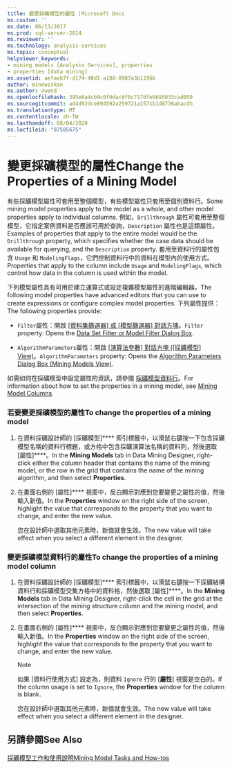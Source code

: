```yaml
---
title: 變更採礦模型的屬性 |Microsoft Docs
ms.custom: ''
ms.date: 06/13/2017
ms.prod: sql-server-2014
ms.reviewer: ''
ms.technology: analysis-services
ms.topic: conceptual
helpviewer_keywords:
- mining models [Analysis Services], properties
- properties [data mining]
ms.assetid: aefaeb7f-d174-48d1-a188-0987a3b1196b
author: minewiskan
ms.author: owend
ms.openlocfilehash: 395e6a4cb9c0f0dac0f0c717dfe0695033cad050
ms.sourcegitcommit: ad4d92dce894592a259721a1571b1d8736abacdb
ms.translationtype: MT
ms.contentlocale: zh-TW
ms.lasthandoff: 08/04/2020
ms.locfileid: "87585675"
---
```

# <a name="change-the-properties-of-a-mining-model"></a><span data-ttu-id="4bd22-102">變更採礦模型的屬性</span><span class="sxs-lookup"><span data-stu-id="4bd22-102">Change the Properties of a Mining Model</span></span>
  <span data-ttu-id="4bd22-103">有些採礦模型屬性可套用至整個模型，有些模型屬性只套用至個別資料行。</span><span class="sxs-lookup"><span data-stu-id="4bd22-103">Some mining model properties apply to the model as a whole, and other model properties apply to individual columns.</span></span> <span data-ttu-id="4bd22-104">例如，`Drillthrough` 屬性可套用至整個模型，它指定案例資料是否應該可用於查詢，`Description` 屬性也是這類屬性。</span><span class="sxs-lookup"><span data-stu-id="4bd22-104">Examples of properties that apply to the entire model would be the `Drillthrough` property, which specifies whether the case data should be available for querying, and the `Description` property.</span></span> <span data-ttu-id="4bd22-105">套用至資料行的屬性包含 `Usage` 和 `ModelingFlags`，它們控制資料行中的資料在模型內的使用方式。</span><span class="sxs-lookup"><span data-stu-id="4bd22-105">Properties that apply to the column include `Usage` and `ModelingFlags`, which control how data in the column is used within the model.</span></span>  
  
 <span data-ttu-id="4bd22-106">下列模型屬性具有可用於建立運算式或設定複雜模型屬性的進階編輯器。</span><span class="sxs-lookup"><span data-stu-id="4bd22-106">The following model properties have advanced editors that you can use to create expressions or configure complex model properties.</span></span> <span data-ttu-id="4bd22-107">下列屬性提供：</span><span class="sxs-lookup"><span data-stu-id="4bd22-107">The following properties provide:</span></span>  
  
-   <span data-ttu-id="4bd22-108">`Filter`屬性：開啟 [[資料集篩選器] 或 [模型篩選器] 對話方塊](../data-set-filter-or-model-filter-dialog-box.md)。</span><span class="sxs-lookup"><span data-stu-id="4bd22-108">`Filter` property: Opens the [Data Set Filter or Model Filter Dialog Box](../data-set-filter-or-model-filter-dialog-box.md).</span></span>  
  
-   <span data-ttu-id="4bd22-109">`AlgorithmParameters`屬性：開啟 [[演算法參數] 對話方塊 &#40;[採礦模型] View&#41;](../algorithm-parameters-dialog-box-mining-models-view.md)。</span><span class="sxs-lookup"><span data-stu-id="4bd22-109">`AlgorithmParameters` property: Opens the [Algorithm Parameters Dialog Box &#40;Mining Models View&#41;](../algorithm-parameters-dialog-box-mining-models-view.md).</span></span>  
  
 <span data-ttu-id="4bd22-110">如需如何在採礦模型中設定屬性的資訊，請參閱 [採礦模型資料行](mining-model-columns.md)。</span><span class="sxs-lookup"><span data-stu-id="4bd22-110">For information about how to set the properties in a mining model, see [Mining Model Columns](mining-model-columns.md).</span></span>  
  
### <a name="to-change-the-properties-of-a-mining-model"></a><span data-ttu-id="4bd22-111">若要變更採礦模型的屬性</span><span class="sxs-lookup"><span data-stu-id="4bd22-111">To change the properties of a mining model</span></span>  
  
1.  <span data-ttu-id="4bd22-112">在資料採礦設計師的 [採礦模型]\*\*\*\* 索引標籤中，以滑鼠右鍵按一下包含採礦模型名稱的資料行標題，或方格中包含採礦演算法名稱的資料列，然後選取 [屬性]\*\*\*\*。</span><span class="sxs-lookup"><span data-stu-id="4bd22-112">In the **Mining Models** tab in Data Mining Designer, right-click either the column header that contains the name of the mining model, or the row in the grid that contains the name of the mining algorithm, and then select **Properties**.</span></span>  
  
2.  <span data-ttu-id="4bd22-113">在畫面右側的 [屬性]\*\*\*\* 視窗中，反白顯示對應到您要變更之屬性的值，然後輸入新值。</span><span class="sxs-lookup"><span data-stu-id="4bd22-113">In the **Properties** window on the right side of the screen, highlight the value that corresponds to the property that you want to change, and enter the new value.</span></span>  
  
     <span data-ttu-id="4bd22-114">您在設計師中選取其他元素時，新值就會生效。</span><span class="sxs-lookup"><span data-stu-id="4bd22-114">The new value will take effect when you select a different element in the designer.</span></span>  
  
### <a name="to-change-the-properties-of-a-mining-model-column"></a><span data-ttu-id="4bd22-115">變更採礦模型資料行的屬性</span><span class="sxs-lookup"><span data-stu-id="4bd22-115">To change the properties of a mining model column</span></span>  
  
1.  <span data-ttu-id="4bd22-116">在資料採礦設計師的 [採礦模型]\*\*\*\* 索引標籤中，以滑鼠右鍵按一下採礦結構資料行和採礦模型交集方格中的資料格，然後選取 [屬性]\*\*\*\*。</span><span class="sxs-lookup"><span data-stu-id="4bd22-116">In the **Mining Models** tab in Data Mining Designer, right-click the cell in the grid at the intersection of the mining structure column and the mining model, and then select **Properties**.</span></span>  
  
2.  <span data-ttu-id="4bd22-117">在畫面右側的 [屬性]\*\*\*\* 視窗中，反白顯示對應到您要變更之屬性的值，然後輸入新值。</span><span class="sxs-lookup"><span data-stu-id="4bd22-117">In the **Properties** window on the right side of the screen, highlight the value that corresponds to the property that you want to change, and enter the new value.</span></span>  
  
    > [!NOTE]  
    >  <span data-ttu-id="4bd22-118">如果 [資料行使用方式] 設定為，則資料 `Ignore` 行的 [**屬性**] 視窗是空白的。</span><span class="sxs-lookup"><span data-stu-id="4bd22-118">If the column usage is set to `Ignore`, the **Properties** window for the column is blank.</span></span>  
  
     <span data-ttu-id="4bd22-119">您在設計師中選取其他元素時，新值就會生效。</span><span class="sxs-lookup"><span data-stu-id="4bd22-119">The new value will take effect when you select a different element in the designer.</span></span>  
  
## <a name="see-also"></a><span data-ttu-id="4bd22-120">另請參閱</span><span class="sxs-lookup"><span data-stu-id="4bd22-120">See Also</span></span>  
 [<span data-ttu-id="4bd22-121">採礦模型工作和使用說明</span><span class="sxs-lookup"><span data-stu-id="4bd22-121">Mining Model Tasks and How-tos</span></span>](mining-model-tasks-and-how-tos.md)  
  
  
